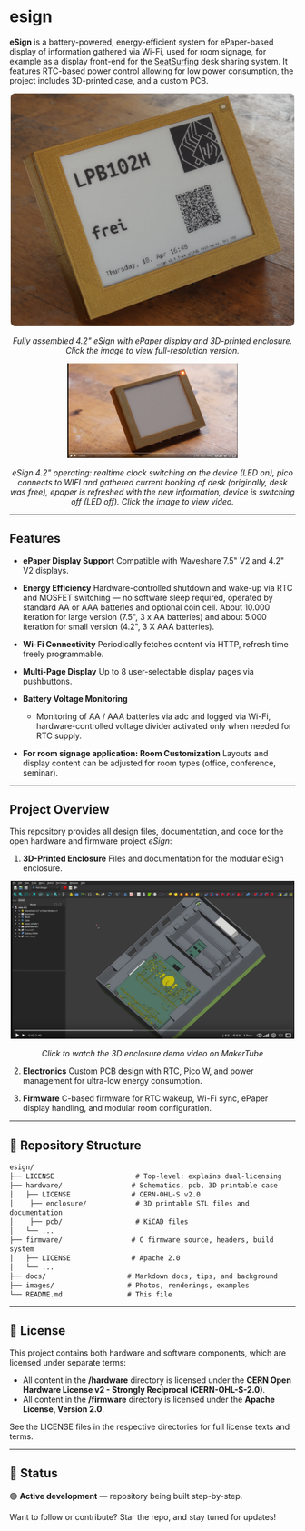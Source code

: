 # esign
**eSign** is a battery-powered, energy-efficient system for ePaper-based display of information gathered via Wi-Fi, used for room signage, for example as a display front-end for the [SeatSurfing](https://github.com/seatsurfing/seatsurfing) desk sharing system. It features RTC-based power control allowing for low power consumption, the project includes 3D-printed case, and a custom PCB.



<p align="center">
  <a href="images/esign_4_2_1_cropped.jpg" target="_blank">
    <img src="images/esign_4_2_1_cropped.jpg" alt="eSign Device" width="500" style="border-radius: 8px;">
  </a>
</p>

<p align="center">
  <i>Fully assembled 4.2&quot; eSign with ePaper display and 3D-printed enclosure.</i>
<i>Click the image to view full-resolution version.</i>
</p>

<p align="center">
  <a href="https://makertube.net/w/gxEmY74gfjZvuuTyGfTvus" target="_blank">
    <img src="images/esign_4_2_video_refresh_screenshot.png" alt="eSign refresh" width="300">
  </a>
</p>

<p align="center">
  <i>eSign 4.2" operating: realtime clock switching on the device (LED on), pico connects to WIFI and gathered current booking of desk (originally, desk was free), epaper is refreshed with the new information, device is switching off (LED off).</i>
<i>Click the image to view video.</i>
</p>

---

## Features

- **ePaper Display Support**
  Compatible with Waveshare 7.5" V2 and 4.2" V2 displays.

- **Energy Efficiency**
  Hardware-controlled shutdown and wake-up via RTC and MOSFET switching — no software sleep required, operated by standard AA or AAA batteries and optional coin cell. About 10.000 iteration for large version (7.5", 3 x AA batteries) and about 5.000 iteration for small version (4.2", 3 X AAA batteries). 

- **Wi-Fi Connectivity**
  Periodically fetches content via HTTP, refresh time freely programmable.

- **Multi-Page Display**
  Up to 8 user-selectable display pages via pushbuttons.

- **Battery Voltage Monitoring**
  + Monitoring of AA / AAA batteries via adc and logged via Wi-Fi, hardware-controlled voltage divider activated only when needed for RTC supply.

- **For room signage application: Room Customization**
  Layouts and display content can be adjusted for room types (office, conference, seminar).

---

## Project Overview

This repository provides all design files, documentation, and code for the open hardware and firmware project *eSign*:

1. **3D-Printed Enclosure**
   Files and documentation for the modular eSign enclosure.
<p align="center">
  <a href="https://makertube.net/w/ogwhv2iz3bCEpDWk6XRxvr" target="_blank">
    <img src="images/esign_4_2_video_screenshot.jpg" alt="eSign Enclosure Demo" width="500">
  </a>
</p>

<p align="center"><i>Click to watch the 3D enclosure demo video on MakerTube</i></p>

2. **Electronics**
   Custom PCB design with RTC, Pico W, and power management for ultra-low energy consumption.

3. **Firmware**
   C-based firmware for RTC wakeup, Wi-Fi sync, ePaper display handling, and modular room configuration.
---

## 📁 Repository Structure

```
esign/
├── LICENSE                    # Top-level: explains dual-licensing
├── hardware/                 # Schematics, pcb, 3D printable case
│   ├── LICENSE               # CERN-OHL-S v2.0
│	 ├── enclosure/            # 3D printable STL files and documentation
│	 ├── pcb/                  # KiCAD files
│   └── ...
├── firmware/                 # C firmware source, headers, build system
│   ├── LICENSE               # Apache 2.0
│   └── ...
├── docs/                    # Markdown docs, tips, and background
├── images/                  # Photos, renderings, examples
└── README.md                # This file
```

---

## 📜 License

This project contains both hardware and software components, which are licensed under separate terms:

- All content in the **/hardware** directory is licensed under the **CERN Open Hardware License v2 - Strongly Reciprocal (CERN-OHL-S-2.0)**.
- All content in the **/firmware** directory is licensed under the **Apache License, Version 2.0**.

See the LICENSE files in the respective directories for full license texts and terms.

---

## 🚧 Status

🟢 **Active development** — repository being built step-by-step.

Want to follow or contribute? Star the repo, and stay tuned for updates!

